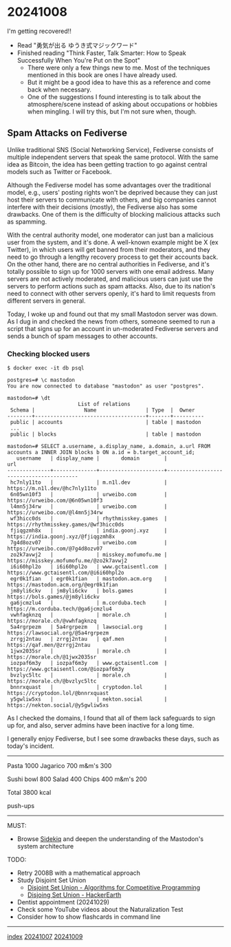 <head><meta name="viewport" content="width=device-width, initial-scale=1.0, user-scalable=yes" /><meta charset="UTF-8"></head>

# 20241008

I\'m getting recovered!!

- Read "勇気が出る ゆうき式マジックワード"
- Finished reading "Think Faster, Talk Smarter: How to Speak Successfully When You're Put on the Spot"
	- There were only a few things new to me. Most of the techniques mentioned in this book are ones I have already used.
	- But it might be a good idea to have this as a reference and come back when necessary.
	- One of the suggestions I found interesting is to talk about the atmosphere/scene instead of asking about occupations or hobbies when mingling. I will try this, but I\'m not sure when, though.

## Spam Attacks on Fediverse

Unlike traditional SNS (Social Networking Service), Fediverse consists of multiple independent servers that speak the same protocol. With the same idea as Bitcoin, the idea has been getting traction to go against central models such as Twitter or Facebook.

Although the Fediverse model has some advantages over the traditional model, e.g., users\' posting rights won't be deprived because they can just host their servers to communicate with others, and big companies cannot interfere with their decisions (mostly), the Fediverse also has some drawbacks. One of them is the difficulty of blocking malicious attacks such as spamming.

With the central authority model, one moderator can just ban a malicious user from the system, and it\'s done. A well-known example might be X (ex Twitter), in which users will get banned from their moderators, and they need to go through a lengthy recovery process to get their accounts back.
On the other hand, there are no central authorities in Fediverse, and it\'s totally possible to sign up for 1000 servers with one email address. Many servers are not actively moderated, and malicious users can just use the servers to perform actions such as spam attacks. Also, due to its nation\'s need to connect with other servers openly, it's hard to limit requests from different servers in general.

Today, I woke up and found out that my small Mastodon server was down. As I dug in and checked the news from others, someone seemed to run a script that signs up for an account in un-moderated Fediverse servers and sends a bunch of spam messages to other accounts. 

### Checking blocked users

```
$ docker exec -it db psql

postgres=# \c mastodon
You are now connected to database "mastodon" as user "postgres".

mastodon=# \dt
                       List of relations
 Schema |                Name                | Type  |  Owner
--------+------------------------------------+-------+----------
 public | accounts                           | table | mastodon
 ...
 public | blocks                             | table | mastodon

mastodon=# SELECT a.username, a.display_name, a.domain, a.url FROM accounts a INNER JOIN blocks b ON a.id = b.target_account_id;
   username   | display_name |       domain        |                   url
--------------+--------------+---------------------+-----------------------------------------
 hc7nly11to   |              | m.n1l.dev           | https://m.n1l.dev/@hc7nly11to
 6n05wn10f3   |              | urweibo.com         | https://urweibo.com/@6n05wn10f3
 l4mn5j34rw   |              | urweibo.com         | https://urweibo.com/@l4mn5j34rw
 wf3hicc0ds   |              | rhythmisskey.games  | https://rhythmisskey.games/@wf3hicc0ds
 fjiqgzmh8x   |              | india.goonj.xyz     | https://india.goonj.xyz/@fjiqgzmh8x
 7g4d8ozv07   |              | urweibo.com         | https://urweibo.com/@7g4d8ozv07
 zo2k7avwj2   |              | misskey.mofumofu.me | https://misskey.mofumofu.me/@zo2k7avwj2
 i6i60hpl2o   | i6i60hpl2o   | www.gctaisentl.com  | https://www.gctaisentl.com/@i6i60hpl2o
 egr0k1fian   | egr0k1fian   | mastodon.acm.org    | https://mastodon.acm.org/@egr0k1fian
 jm8yli6ckv   | jm8yli6ckv   | bols.games          | https://bols.games/@jm8yli6ckv
 ga6jcmzlu4   |              | m.corduba.tech      | https://m.corduba.tech/@ga6jcmzlu4
 vwhfagknzq   |              | morale.ch           | https://morale.ch/@vwhfagknzq
 5a4rgrpezm   | 5a4rgrpezm   | lawsocial.org       | https://lawsocial.org/@5a4rgrpezm
 zrrgj2ntau   | zrrgj2ntau   | qaf.men             | https://qaf.men/@zrrgj2ntau
 1jwx2035sr   |              | morale.ch           | https://morale.ch/@1jwx2035sr
 iozpaf6m3y   | iozpaf6m3y   | www.gctaisentl.com  | https://www.gctaisentl.com/@iozpaf6m3y
 bvzlyc5ltc   |              | morale.ch           | https://morale.ch/@bvzlyc5ltc
 bnnrxquast   |              | cryptodon.lol       | https://cryptodon.lol/@bnnrxquast
 y5gwliw5xs   |              | nekton.social       | https://nekton.social/@y5gwliw5xs
```

As I checked the domains, I found that all of them lack safeguards to sign up for, and also, server admins have been inactive for a long time.

I generally enjoy Fediverse, but I see some drawbacks these days, such as today\'s incident.

---

Pasta 1000
Jagarico 700
m&m\'s 300

Sushi bowl 800
Salad 400
Chips 400
m&m\'s 200

Total 3800 kcal

push-ups

---

MUST:

- Browse [Sidekiq](https://sidekiq.org/) and deepen the understanding of the Mastodon\'s system architecture

TODO:

- Retry 2008B with a mathematical approach
- Study Disjoint Set Union
	- [Disjoint Set Union - Algorithms for Competitive Programming](https://cp-algorithms.com/data_structures/disjoint_set_union.html)
	- [Disjoing Set Union - HackerEarth](https://www.hackerearth.com/practice/notes/abhinav92003/disjoint-set-union/)
- Dentist appointment (20241029)
- Check some YouTube videos about the Naturalization Test
- Consider how to show flashcards in command line

---

[index](../../index.html)
[20241007](20241007.html)
[20241009](20241009.html)
